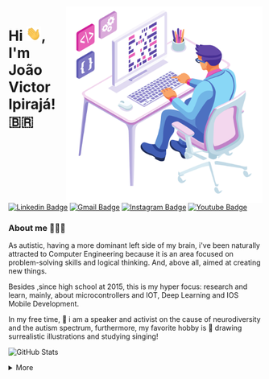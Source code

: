 <img align="right" height="390px" src="https://github.com/joaoipiraja/joaoipiraja/blob/main/sticker.png?raw=true" />

<h1 align="left">Hi <img src="https://raw.githubusercontent.com/BrunoS3D/BrunoS3D/master/wave.gif" width="30px">, I'm João Victor Ipirajá!🇧🇷</h1>

[![Linkedin Badge](https://img.shields.io/badge/-LinkedIn-blue?style=flat-square&logo=Linkedin&logoColor=white&link=https://www.linkedin.com/in/anajuliabit/)](https://www.linkedin.com/in/jo%C3%A3o-victor-ipiraj%C3%A1-4450091bb/)
[![Gmail Badge](https://img.shields.io/badge/-Gmail-c14438?style=flat-square&logo=Gmail&logoColor=white&link=mailto:anajuliabit@gmail.com)](mailto:joaovictorpiraja@gmail.com)
[![Instagram Badge](https://img.shields.io/badge/-Instagram-FF8C1A?style=flat-square&logo=Instagram&logoColor=white&link=https://www.instagram.com/anajuliabit/)](https://www.instagram.com/joaoipiraja/)
[![Youtube Badge](https://img.shields.io/badge/YouTube-FF0000?style=flat-square&logo=youtube&logoColor=white)](https://www.youtube.com/channel/UC91ApSF7BGsnC2aGT5UfwoA)


<h3> About me 👨🏽‍💻 </h3>
<p> As autistic, having a more dominant left side of my brain, i've been naturally attracted to Computer Engineering because it is an area focused on problem-solving skills and logical thinking. And, above all, aimed at creating new things.</p> 
<p>Besides ,since high school at 2015, this is my hyper focus: research and learn, mainly, about microcontrollers and IOT, Deep Learning and IOS Mobile Development.</p>  
<p>In my free time, 🎤 i am a speaker and activist on the cause of neurodiversity and the autism spectrum, furthermore, my favorite hobby is 🎨 drawing surrealistic illustrations and studying singing!</p>

![GitHub Stats](https://github-readme-stats.anuraghazra1.vercel.app/api?username=joaoipiraja&show_icons=true&hide_border=true)

<details>
  <summary> More </summary>
  <img src="https://github-readme-stats.vercel.app/api/top-langs/?username=joaoipiraja&layout=compact&bg_color=ffffff&text_color=333333">
</details>
<br/>
